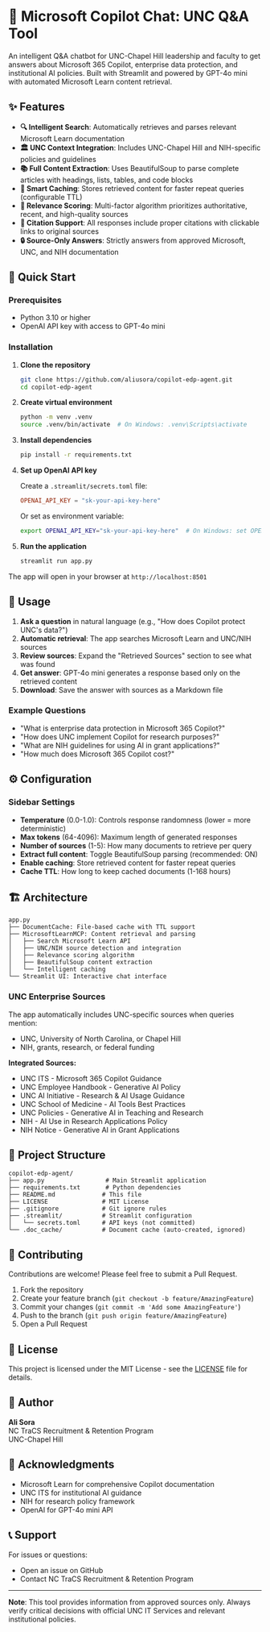 # 🤖 Microsoft Copilot Chat: UNC Q&A Tool

An intelligent Q&A chatbot for UNC-Chapel Hill leadership and faculty to get answers about Microsoft 365 Copilot, enterprise data protection, and institutional AI policies. Built with Streamlit and powered by GPT-4o mini with automated Microsoft Learn content retrieval.

## ✨ Features

- **🔍 Intelligent Search**: Automatically retrieves and parses relevant Microsoft Learn documentation
- **🏛️ UNC Context Integration**: Includes UNC-Chapel Hill and NIH-specific policies and guidelines
- **📚 Full Content Extraction**: Uses BeautifulSoup to parse complete articles with headings, lists, tables, and code blocks
- **💾 Smart Caching**: Stores retrieved content for faster repeat queries (configurable TTL)
- **🎯 Relevance Scoring**: Multi-factor algorithm prioritizes authoritative, recent, and high-quality sources
- **📖 Citation Support**: All responses include proper citations with clickable links to original sources
- **🔒 Source-Only Answers**: Strictly answers from approved Microsoft, UNC, and NIH documentation

## 🚀 Quick Start

### Prerequisites

- Python 3.10 or higher
- OpenAI API key with access to GPT-4o mini

### Installation

1. **Clone the repository**
   ```bash
   git clone https://github.com/aliusora/copilot-edp-agent.git
   cd copilot-edp-agent
   ```

2. **Create virtual environment**
   ```bash
   python -m venv .venv
   source .venv/bin/activate  # On Windows: .venv\Scripts\activate
   ```

3. **Install dependencies**
   ```bash
   pip install -r requirements.txt
   ```

4. **Set up OpenAI API key**
   
   Create a `.streamlit/secrets.toml` file:
   ```toml
   OPENAI_API_KEY = "sk-your-api-key-here"
   ```
   
   Or set as environment variable:
   ```bash
   export OPENAI_API_KEY="sk-your-api-key-here"  # On Windows: set OPENAI_API_KEY=sk-...
   ```

5. **Run the application**
   ```bash
   streamlit run app.py
   ```

The app will open in your browser at `http://localhost:8501`

## 📖 Usage

1. **Ask a question** in natural language (e.g., "How does Copilot protect UNC's data?")
2. **Automatic retrieval**: The app searches Microsoft Learn and UNC/NIH sources
3. **Review sources**: Expand the "Retrieved Sources" section to see what was found
4. **Get answer**: GPT-4o mini generates a response based only on the retrieved content
5. **Download**: Save the answer with sources as a Markdown file

### Example Questions

- "What is enterprise data protection in Microsoft 365 Copilot?"
- "How does UNC implement Copilot for research purposes?"
- "What are NIH guidelines for using AI in grant applications?"
- "How much does Microsoft 365 Copilot cost?"

## ⚙️ Configuration

### Sidebar Settings

- **Temperature** (0.0-1.0): Controls response randomness (lower = more deterministic)
- **Max tokens** (64-4096): Maximum length of generated responses
- **Number of sources** (1-5): How many documents to retrieve per query
- **Extract full content**: Toggle BeautifulSoup parsing (recommended: ON)
- **Enable caching**: Store retrieved content for faster repeat queries
- **Cache TTL**: How long to keep cached documents (1-168 hours)

## 🏗️ Architecture

```
app.py
├── DocumentCache: File-based cache with TTL support
├── MicrosoftLearnMCP: Content retrieval and parsing
│   ├── Search Microsoft Learn API
│   ├── UNC/NIH source detection and integration
│   ├── Relevance scoring algorithm
│   ├── BeautifulSoup content extraction
│   └── Intelligent caching
└── Streamlit UI: Interactive chat interface
```

### UNC Enterprise Sources

The app automatically includes UNC-specific sources when queries mention:
- UNC, University of North Carolina, or Chapel Hill
- NIH, grants, research, or federal funding

**Integrated Sources:**
- UNC ITS - Microsoft 365 Copilot Guidance
- UNC Employee Handbook - Generative AI Policy
- UNC AI Initiative - Research & AI Usage Guidance
- UNC School of Medicine - AI Tools Best Practices
- UNC Policies - Generative AI in Teaching and Research
- NIH - AI Use in Research Applications Policy
- NIH Notice - Generative AI in Grant Applications

## 📁 Project Structure

```
copilot-edp-agent/
├── app.py                 # Main Streamlit application
├── requirements.txt       # Python dependencies
├── README.md             # This file
├── LICENSE               # MIT License
├── .gitignore            # Git ignore rules
├── .streamlit/           # Streamlit configuration
│   └── secrets.toml      # API keys (not committed)
└── .doc_cache/           # Document cache (auto-created, ignored)
```

## 🤝 Contributing

Contributions are welcome! Please feel free to submit a Pull Request.

1. Fork the repository
2. Create your feature branch (`git checkout -b feature/AmazingFeature`)
3. Commit your changes (`git commit -m 'Add some AmazingFeature'`)
4. Push to the branch (`git push origin feature/AmazingFeature`)
5. Open a Pull Request

## 📄 License

This project is licensed under the MIT License - see the [LICENSE](LICENSE) file for details.

## 👤 Author

**Ali Sora**  
NC TraCS Recruitment & Retention Program  
UNC-Chapel Hill

## 🙏 Acknowledgments

- Microsoft Learn for comprehensive Copilot documentation
- UNC ITS for institutional AI guidance
- NIH for research policy framework
- OpenAI for GPT-4o mini API

## 📞 Support

For issues or questions:
- Open an issue on GitHub
- Contact NC TraCS Recruitment & Retention Program

---

**Note**: This tool provides information from approved sources only. Always verify critical decisions with official UNC IT Services and relevant institutional policies.
